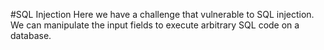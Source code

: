 #SQL Injection
Here we have a challenge that vulnerable to SQL injection. We can manipulate the input fields to execute arbitrary SQL code on a database.
